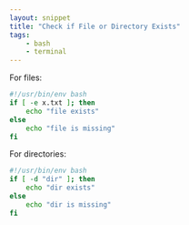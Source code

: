 ```yaml
---
layout: snippet
title: "Check if File or Directory Exists"
tags:
    - bash
    - terminal
---
```


For files:

```bash
#!/usr/bin/env bash
if [ -e x.txt ]; then
    echo "file exists"
else
    echo "file is missing"
fi
```

For directories:

```bash
#!/usr/bin/env bash
if [ -d "dir" ]; then
    echo "dir exists"
else
    echo "dir is missing"
fi
```
